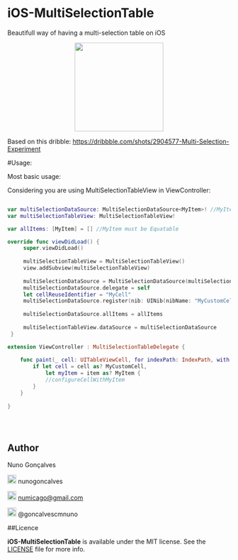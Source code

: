 # iOS-MultiSelectionTable
Beautifull way of having a multi-selection table on iOS

<p align="center">
  <img src="https://cloud.githubusercontent.com/assets/3007012/20760296/8250bade-b717-11e6-89b5-397d6653b5b5.gif"
  width="200px">
</p>

Based on this dribble:
https://dribbble.com/shots/2904577-Multi-Selection-Experiment

#Usage:

Most basic usage:

Considering you are using MultiSelectionTableView in ViewController:

```swift

var multiSelectionDataSource: MultiSelectionDataSource<MyItem>! //MyItems must be Equatable
var multiSelectionTableView: MultiSelectionTableView!

var allItems: [MyItem] = [] //MyItem must be Equatable

override func viewDidLoad() {
     super.viewDidLoad()
        
     multiSelectionTableView = MultiSelectionTableView()
     view.addSubview(multiSelectionTableView)
     
     multiSelectionDataSource = MultiSelectionDataSource(multiSelectionTableView: multiSelectionTableView)
     multiSelectionDataSource.delegate = self
     let cellReuseIdentifier = "MyCell"
     multiSelectionDataSource.register(nib: UINib(nibName: "MyCustomCellNibName", bundle: nil), for: cellReuseIdentifier)
        
     multiSelectionDataSource.allItems = allItems
      
     multiSelectionTableView.dataSource = multiSelectionDataSource
 }

extension ViewController : MultiSelectionTableDelegate {
    
    func paint(_ cell: UITableViewCell, for indexPath: IndexPath, with item: Any) {
        if let cell = cell as? MyCustomCell,
            let myItem = item as? MyItem {
            //configureCellWithMyItem
        }
    }
    
}

  
  
```

## Author

Nuno Gonçalves

<img src="https://cdn0.iconfinder.com/data/icons/octicons/1024/mark-github-128.png" height="20px"> nunogoncalves

<img src="https://addons.opera.com/media/extensions/85/110785/0.3.2-rev1/icons/icon_64x64.png" height="20px"> numicago@gmail.com

<img src="https://cdn1.iconfinder.com/data/icons/logotypes/32/twitter-128.png" height="20px"> @goncalvescmnuno


##Licence

**iOS-MultiSelectionTable** is available under the MIT license. See the [LICENSE](https://github.com/nunogoncalves/iOS-MultiSelectionTable/blob/master/LICENSE.md) file for more info.

